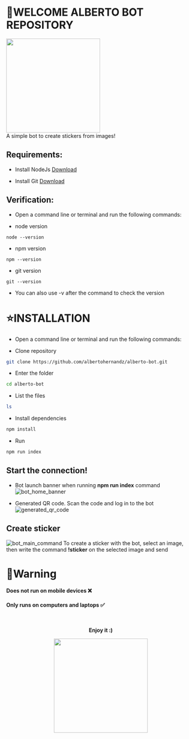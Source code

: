 # 💫WELCOME ALBERTO BOT REPOSITORY
<img align="center" style="width: 250px;" src="https://github.com/albertohernandz/alberto-bot/assets/154773528/3fe1f5f4-8ddb-4f1c-bda6-cbd3188ccda1"/>
<br>
A simple bot to create stickers from images!

## Requirements:
- Install NodeJs
[Download](https://nodejs.org/en "Download")

- Install Git
[Download](https://git-scm.com/ "Download")

## Verification:
- Open a command line or terminal and run the following commands:

- node version
```
node --version
```

- npm version
```
npm --version
```

- git version
```
git --version
```

- You can also use -v after the command to check the version

# ⭐INSTALLATION
- Open a command line or terminal and run the following commands:

- Clone repository
```sh
git clone https://github.com/albertohernandz/alberto-bot.git
```

- Enter the folder
```sh
cd alberto-bot
```

- List the files
```sh
ls
```

- Install dependencies
```sh
npm install
```

- Run
```sh
npm run index
```

## Start the connection!

- Bot launch banner when running <b>npm run index</b> command
![bot_home_banner](https://github.com/albertohernandz/alberto-bot/assets/154773528/ec6dadef-38b5-4546-b75a-96dde519de76)

- Generated QR code. Scan the code and log in to the bot
![generated_qr_code](https://github.com/albertohernandz/alberto-bot/assets/154773528/ba23e7ff-152f-42a8-9ec7-ff7953be18a0)

## Create sticker
![bot_main_command](https://github.com/albertohernandz/alberto-bot/assets/154773528/e9e3f933-6c3f-4edd-8ad7-38dab720918f)
To create a sticker with the bot, select an image, then write the command <b>!sticker</b> on the selected image and send

# 🚦Warning
#### Does not run on mobile devices ❌
#### Only runs on computers and laptops ✅
<br>
<p align="center"><b>Enjoy it :)</b></p>
<p align="center">
<img style="width: 250px;" src="https://images-wixmp-ed30a86b8c4ca887773594c2.wixmp.com/f/937dc959-8701-4bf0-9524-2148d092d618/db2sy2k-60618c80-9ac4-4e48-8f6b-6c5e7eda1ff4.gif?token=eyJ0eXAiOiJKV1QiLCJhbGciOiJIUzI1NiJ9.eyJzdWIiOiJ1cm46YXBwOjdlMGQxODg5ODIyNjQzNzNhNWYwZDQxNWVhMGQyNmUwIiwiaXNzIjoidXJuOmFwcDo3ZTBkMTg4OTgyMjY0MzczYTVmMGQ0MTVlYTBkMjZlMCIsIm9iaiI6W1t7InBhdGgiOiJcL2ZcLzkzN2RjOTU5LTg3MDEtNGJmMC05NTI0LTIxNDhkMDkyZDYxOFwvZGIyc3kyay02MDYxOGM4MC05YWM0LTRlNDgtOGY2Yi02YzVlN2VkYTFmZjQuZ2lmIn1dXSwiYXVkIjpbInVybjpzZXJ2aWNlOmZpbGUuZG93bmxvYWQiXX0.Fh81j1Cd2a1QOkgeGawBZjAGF_g5srFoRJkk4j-QbJA">
</p>
